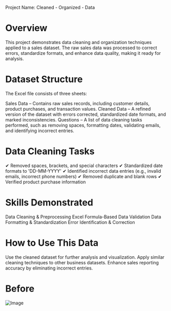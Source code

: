 Project Name: Cleaned - Organized - Data

# Overview
This project demonstrates data cleaning and organization techniques applied to a sales dataset. The raw sales data was processed to correct errors, standardize formats, and enhance data quality, making it ready for analysis.

# Dataset Structure
The Excel file consists of three sheets:

Sales Data – Contains raw sales records, including customer details, product purchases, and transaction values.
Cleaned Data – A refined version of the dataset with errors corrected, standardized date formats, and marked inconsistencies.
Questions – A list of data cleaning tasks performed, such as removing spaces, formatting dates, validating emails, and identifying incorrect entries.
# Data Cleaning Tasks
✔ Removed spaces, brackets, and special characters
✔ Standardized date formats to 'DD-MM-YYYY'
✔ Identified incorrect data entries (e.g., invalid emails, incorrect phone numbers)
✔ Removed duplicate and blank rows
✔ Verified product purchase information

# Skills Demonstrated
Data Cleaning & Preprocessing
Excel Formula-Based Data Validation
Data Formatting & Standardization
Error Identification & Correction
# How to Use This Data
Use the cleaned dataset for further analysis and visualization.
Apply similar cleaning techniques to other business datasets.
Enhance sales reporting accuracy by eliminating incorrect entries.
# Before
![Image](https://github.com/user-attachments/assets/8cecb40f-9b90-48d1-8632-546a760d4765)
